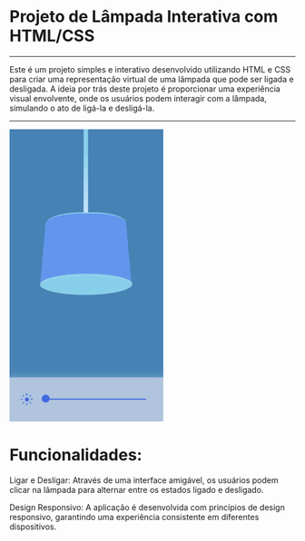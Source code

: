 <h1>Projeto de Lâmpada Interativa com HTML/CSS</h1>
<hr>
<p>Este é um projeto simples e interativo desenvolvido utilizando HTML e CSS para criar uma representação virtual de uma lâmpada que pode ser ligada e desligada. A ideia por trás deste projeto é proporcionar uma experiência visual envolvente, onde os usuários podem interagir com a lâmpada, simulando o ato de ligá-la e desligá-la.</p>
<hr>

![Lâmpada Interativa](projeto.gif)

<h1>Funcionalidades:</h1>
Ligar e Desligar: Através de uma interface amigável, os usuários podem clicar na lâmpada para alternar entre os estados ligado e desligado.

Design Responsivo: A aplicação é desenvolvida com princípios de design responsivo, garantindo uma experiência consistente em diferentes dispositivos.
